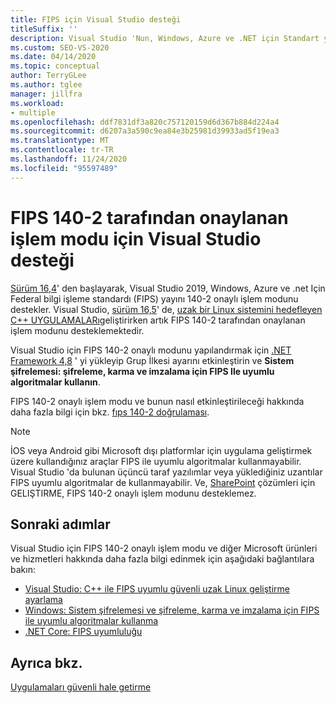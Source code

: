 ```yaml
---
title: FIPS için Visual Studio desteği
titleSuffix: ''
description: Visual Studio 'Nun, Windows, Azure ve .NET için Standart yayın 140-2 tarafından onaylanan Federal bilgi işlem modunu nasıl desteklediği hakkında bilgi edinin.
ms.custom: SEO-VS-2020
ms.date: 04/14/2020
ms.topic: conceptual
author: TerryGLee
ms.author: tglee
manager: jillfra
ms.workload:
- multiple
ms.openlocfilehash: ddf7831df3a820c757120159d6d367b884d224a4
ms.sourcegitcommit: d6207a3a590c9ea84e3b25981d39933ad5f19ea3
ms.translationtype: MT
ms.contentlocale: tr-TR
ms.lasthandoff: 11/24/2020
ms.locfileid: "95597489"
---
```

# <a name="visual-studio-support-for-the-fips-140-2-approved-mode-of-operation"></a>FIPS 140-2 tarafından onaylanan işlem modu için Visual Studio desteği

[Sürüm 16,4](/visualstudio/releases/2019/release-notes-v16.4/)' den başlayarak, Visual Studio 2019, Windows, Azure ve .net Için Federal bilgi işleme standardı (FIPS) yayını 140-2 onaylı işlem modunu destekler. Visual Studio, [sürüm 16,5](/visualstudio/releases/2019/release-notes-archive-v16.5)' de, [uzak bir Linux sistemini hedefleyen C++ UYGULAMALARı](/cpp/linux/set-up-fips-compliant-secure-remote-linux-development/)geliştirirken artık FIPS 140-2 tarafından onaylanan işlem modunu desteklemektedir.

Visual Studio için FIPS 140-2 onaylı modunu yapılandırmak için [.NET Framework 4,8](https://dotnet.microsoft.com/download/dotnet-framework/net48) ' yi yükleyip Grup İlkesi ayarını etkinleştirin ve **Sistem şifrelemesi: şifreleme, karma ve imzalama için FIPS Ile uyumlu algoritmalar kullanın**.

FIPS 140-2 onaylı işlem modu ve bunun nasıl etkinleştirileceği hakkında daha fazla bilgi için bkz. [fıps 140-2 doğrulaması](/windows/security/threat-protection/fips-140-validation/).

> [!NOTE]
> İOS veya Android gibi Microsoft dışı platformlar için uygulama geliştirmek üzere kullandığınız araçlar FIPS ile uyumlu algoritmalar kullanmayabilir. Visual Studio 'da bulunan üçüncü taraf yazılımlar veya yüklediğiniz uzantılar FIPS uyumlu algoritmalar de kullanmayabilir. Ve, [SharePoint](/sharepoint/security-for-sharepoint-server/federal-information-processing-standard-security-standards/) çözümleri için GELIŞTIRME, FIPS 140-2 onaylı işlem modunu desteklemez.

## <a name="next-steps"></a>Sonraki adımlar

Visual Studio için FIPS 140-2 onaylı işlem modu ve diğer Microsoft ürünleri ve hizmetleri hakkında daha fazla bilgi edinmek için aşağıdaki bağlantılara bakın:

- [Visual Studio: C++ ile FIPS uyumlu güvenli uzak Linux geliştirme ayarlama](/cpp/linux/set-up-fips-compliant-secure-remote-linux-development/)
- [Windows: Sistem şifrelemesi ve şifreleme, karma ve imzalama için FIPS ile uyumlu algoritmalar kullanma](/windows/security/threat-protection/security-policy-settings/system-cryptography-use-fips-compliant-algorithms-for-encryption-hashing-and-signing)
- [.NET Core: FIPS uyumluluğu](/dotnet/standard/security/fips-compliance/)

## <a name="see-also"></a>Ayrıca bkz.

[Uygulamaları güvenli hale getirme](securing-applications.md)